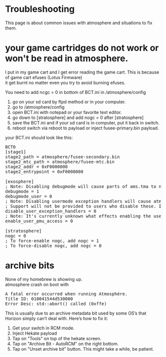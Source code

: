 # Troubleshooting 
This page is about common issues with atmosphere and situations to fix them.   

# your game cartridges do not work or won't be read in atmosphere. 
I put in my game cart and I get error reading the game cart. 
This is because of game cart efuses (Lotus Firmware)  
it get burnt no matter even you try to avoid burning efuses.    
  
You need to add ncgc = 0 in bottom of BCT.ini in /atmosphere/config   

1. go on your sd card by ftpd method or in your computer.  
2. go to /atmosphere/config
3. open BCT.ini with notepad or your favorite text editor. 
4. go down to [stratosphere] and add nogc = 0 after [stratosphere]    
5. save the BCT.ini and if your sd card is in computer, put it back in switch.  
6. reboot switch via reboot to payload or inject fusee-primary.bin payload.    

your BCT.ini should look like this: 

<pre>
BCT0
[stage1]
stage2_path = atmosphere/fusee-secondary.bin
stage2_mtc_path = atmosphere/fusee-mtc.bin
stage2_addr = 0xF0000000
stage2_entrypoint = 0xF0000000

[exosphere]
; Note: Disabling debugmode will cause parts of ams.tma to not work, in the future.
debugmode = 1
debugmode_user = 0
; Note: Disabling usermode exception handlers will cause atmosphere to not fail gracefully under error conditions.
; Support will not be provided to users who disable these. If you do not know what you are doing, leave them on.
disable_user_exception_handlers = 0
; Note: It's currently unknown what effects enabling the usermode PMU register access may have on official code.
enable_user_pmu_access = 0

[stratosphere]
nogc = 0 
; To force-enable nogc, add nogc = 1
; To force-disable nogc, add nogc = 0
</pre>


  

# archive bits
None of my homebrew is showing up.  
atmosphere crash on boot with 
<pre>
A fatal error occurred when running Atmosphére.
Title ID: 010041544d530000
Error Desc: std::abort() called (0xffe)
</pre>  

This is usually due to an archive metadata bit used by some OS’s that Horizon simply can’t deal with. Here’s how to fix it:

1. Get your switch in RCM mode.  
2. Inject Hekate payload 
3. Tap on "Tools" on top of the hekate screen.  
4. Tap on "Archive Bit - AutoRCM" on the right bottom.  
5. Tap on "Unset archive bit" button.  This might take a while, be patient.


	   
&nbsp;



# 

